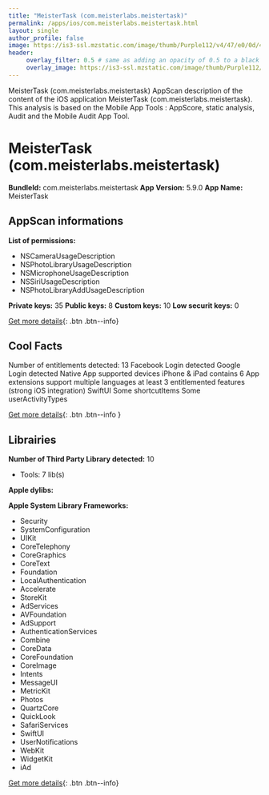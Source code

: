 ```yaml
---
title: "MeisterTask (com.meisterlabs.meistertask)"
permalink: /apps/ios/com.meisterlabs.meistertask.html
layout: single
author_profile: false
image: https://is3-ssl.mzstatic.com/image/thumb/Purple112/v4/47/e0/0d/47e00dd9-563a-185f-658f-5e5249451c16/AppIcon-0-1x_U007emarketing-0-7-0-P3-85-220.png/512x512bb.jpg
header: 
     overlay_filter: 0.5 # same as adding an opacity of 0.5 to a black background
     overlay_image: https://is3-ssl.mzstatic.com/image/thumb/Purple112/v4/47/e0/0d/47e00dd9-563a-185f-658f-5e5249451c16/AppIcon-0-1x_U007emarketing-0-7-0-P3-85-220.png/512x512bb.jpg
---
```

MeisterTask (com.meisterlabs.meistertask) AppScan description of the content of the iOS application MeisterTask (com.meisterlabs.meistertask). This analysis is based on the Mobile App Tools : AppScore, static analysis, Audit and the Mobile Audit App Tool.

# MeisterTask (com.meisterlabs.meistertask)

**BundleId:** com.meisterlabs.meistertask
**App Version:** 5.9.0
**App Name:** MeisterTask


## AppScan informations 

**List of permissions:** 
- NSCameraUsageDescription
- NSPhotoLibraryUsageDescription
- NSMicrophoneUsageDescription
- NSSiriUsageDescription
- NSPhotoLibraryAddUsageDescription
  
  
**Private keys:** 35
**Public keys:** 8
**Custom keys:** 10
**Low securit keys:** 0
  
[Get more details](/pricing.html){: .btn .btn--info}

## Cool Facts

Number of entitlements detected: 13
Facebook Login detected
Google Login detected
Native App
supported devices iPhone & iPad
contains 6 App extensions
support multiple languages
at least 3 entitlemented features (strong iOS integration)
SwiftUI
Some shortcutItems 
Some userActivityTypes
  
[Get more details](/pricing.html){: .btn .btn--info }

## Librairies 
**Number of Third Party Library detected:** 10
- Tools: 7 lib(s)


**Apple dylibs:**


**Apple System Library Frameworks:**
- Security
- SystemConfiguration
- UIKit
- CoreTelephony
- CoreGraphics
- CoreText
- Foundation
- LocalAuthentication
- Accelerate
- StoreKit
- AdServices
- AVFoundation
- AdSupport
- AuthenticationServices
- Combine
- CoreData
- CoreFoundation
- CoreImage
- Intents
- MessageUI
- MetricKit
- Photos
- QuartzCore
- QuickLook
- SafariServices
- SwiftUI
- UserNotifications
- WebKit
- WidgetKit
- iAd


  
[Get more details](/pricing.html){: .btn .btn--info}

